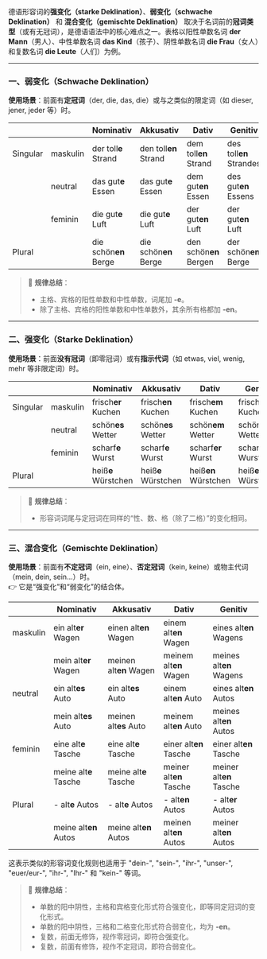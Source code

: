 德语形容词的**强变化（starke Deklination）**、**弱变化（schwache Deklination）** 和 **混合变化（gemischte Deklination）** 取决于名词前的**冠词类型**（或有无冠词），是德语语法中的核心难点之一。表格以阳性单数名词 **der Mann**（男人）、中性单数名词 **das Kind**（孩子）、阴性单数名词 **die Frau**（女人）和复数名词 **die Leute**（人们）为例。

---

### 一、弱变化（Schwache Deklination）

**使用场景**：前面有**定冠词**（der, die, das, die）或与之类似的限定词（如 dieser, jener, jeder 等）时。

|          |          | Nominativ             | Akkusativ             | Dativ                  | Genitiv                 |
| -------- | -------- | --------------------- | --------------------- | ---------------------- | ----------------------- |
| Singular | maskulin | der toll**e** Strand  | den toll**en** Strand | dem toll**en** Strand  | des toll**en** Strandes |
|          | neutral  | das gut**e** Essen    | das gut**e** Essen    | dem gut**en** Essen    | des gut**en** Essens    |
|          | feminin  | die gut**e** Luft     | die gut**e** Luft     | der gut**en** Luft     | der gut**en** Luft      |
| Plural   |          | die schön**en** Berge | die schön**en** Berge | den schön**en** Bergen | der schön**en** Berge   |

> 🔹 **规律总结**：
> - 主格、宾格的阳性单数和中性单数，词尾加 **-e**。
> - 除了主格、宾格的阳性单数和中性单数外，其余所有格都加 **-en**。

---

### 二、强变化（Starke Deklination）
**使用场景**：前面**没有冠词**（即零冠词）或有**指示代词**（如 etwas, viel, wenig, mehr 等非限定词）时。

|          |          | Nominativ           | Akkusativ           | Dativ                | Genitiv              |
| -------- | -------- | ------------------- | ------------------- | -------------------- | -------------------- |
| Singular | maskulin | frisch**er** Kuchen | frisch**en** Kuchen | frisch**em** Kuchen  | frisch**en** Kuchens |
|          | neutral  | schön**es** Wetter  | schön**es** Wetter  | schön**em** Wetter   | schön**en** Wetters  |
|          | feminin  | scharf**e** Wurst   | scharf**e** Wurst   | scharf**er** Wurst   | scharf**er** Wursts  |
| Plural   |          | heiß**e** Würstchen | heiß**e** Würstchen | heiß**en** Würstchen | heiß**er** Würstchen |

> 🔹 **规律总结**：
> - 形容词词尾与定冠词在同样的“性、数、格（除了二格）”的变化相同。

---

### 三、混合变化（Gemischte Deklination）
**使用场景**：前面有**不定冠词**（ein, eine）、**否定冠词**（kein, keine）或物主代词（mein, dein, sein...）时。  
👉 它是“强变化”和“弱变化”的结合体。

|          | Nominativ             | Akkusativ              | Dativ                   | Genitiv                 |
| -------- | --------------------- | ---------------------- | ----------------------- | ----------------------- |
| maskulin | ein alt**er** Wagen   | einen alt**en** Wagen  | einem alt**en** Wagen   | eines alt**en** Wagens  |
|          | mein alt**er** Wagen  | meinen alt**en** Wagen | meinem alt**en** Wagen  | meines alt**en** Wagens |
| neutral  | ein alt**es** Auto    | ein alt**es** Auto     | einem alt**en** Auto    | eines alt**en** Autos   |
|          | mein alt**es** Auto   | meinen alt**es** Auto  | meinem alt**en** Auto   | meines alt**en** Autos  |
| feminin  | eine alt**e** Tasche  | eine alt**e** Tasche   | einer alt**en** Tasche  | einer alt**en** Tasche  |
|          | meine alt**e** Tasche | meine alt**e** Tasche  | meiner alt**en** Tasche | meiner alt**en** Tasche |
| Plural   | - alt**e** Autos      | - alt**e** Autos       | - alt**en** Autos       | - alt**er** Autos       |
|          | meine alt**en** Autos | meine alt**en** Autos  | meinen alt**en** Autos  | meiner alt**en** Autos  |

这表示类似的形容词变化规则也适用于 "dein-", "sein-", "ihr-", "unser-", "euer/eur-", "ihr-", "Ihr-" 和 "kein-" 等词。

> 🔹 **规律总结**：
> - 单数的阳中阴性，主格和宾格变化形式符合强变化，即等同定冠词的变化形式。
> - 单数的阳中阴性，三格和二格变化形式符合弱变化，均为 **-en**。
> - 复数，前面无修饰，视作零冠词，即符合强变化。
> - 复数，前面有修饰，视作不定冠词，即符合弱变化。

